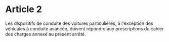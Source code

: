 # Article 2

Les dispositifs de conduite des voitures particulières, à l'exception des véhicules à conduite avancée, doivent répondre aux prescriptions du cahier des charges annexé au présent arrêté.
